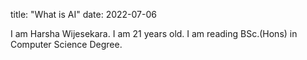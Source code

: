 title: "What is AI"
date: 2022-07-06

I am Harsha Wijesekara.
I am 21 years old.
I am reading BSc.(Hons) in Computer Science Degree.
